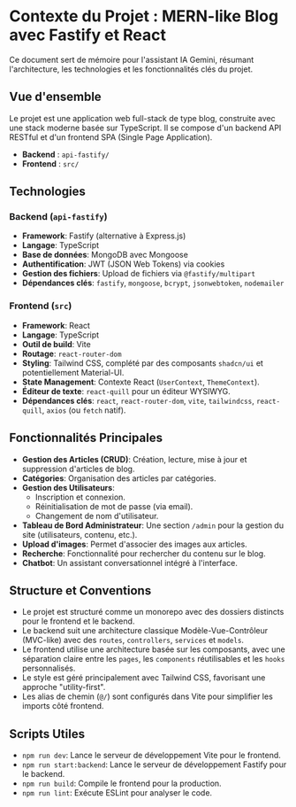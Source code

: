 # Contexte du Projet : MERN-like Blog avec Fastify et React

Ce document sert de mémoire pour l'assistant IA Gemini, résumant l'architecture, les technologies et les fonctionnalités clés du projet.

## Vue d'ensemble

Le projet est une application web full-stack de type blog, construite avec une stack moderne basée sur TypeScript. Il se compose d'un backend API RESTful et d'un frontend SPA (Single Page Application).

- **Backend** : `api-fastify/`
- **Frontend** : `src/`

## Technologies

### Backend (`api-fastify`)

- **Framework**: Fastify (alternative à Express.js)
- **Langage**: TypeScript
- **Base de données**: MongoDB avec Mongoose
- **Authentification**: JWT (JSON Web Tokens) via cookies
- **Gestion des fichiers**: Upload de fichiers via `@fastify/multipart`
- **Dépendances clés**: `fastify`, `mongoose`, `bcrypt`, `jsonwebtoken`, `nodemailer`

### Frontend (`src`)

- **Framework**: React
- **Langage**: TypeScript
- **Outil de build**: Vite
- **Routage**: `react-router-dom`
- **Styling**: Tailwind CSS, complété par des composants `shadcn/ui` et potentiellement Material-UI.
- **State Management**: Contexte React (`UserContext`, `ThemeContext`).
- **Éditeur de texte**: `react-quill` pour un éditeur WYSIWYG.
- **Dépendances clés**: `react`, `react-router-dom`, `vite`, `tailwindcss`, `react-quill`, `axios` (ou `fetch` natif).

## Fonctionnalités Principales

- **Gestion des Articles (CRUD)**: Création, lecture, mise à jour et suppression d'articles de blog.
- **Catégories**: Organisation des articles par catégories.
- **Gestion des Utilisateurs**:
  - Inscription et connexion.
  - Réinitialisation de mot de passe (via email).
  - Changement de nom d'utilisateur.
- **Tableau de Bord Administrateur**: Une section `/admin` pour la gestion du site (utilisateurs, contenu, etc.).
- **Upload d'images**: Permet d'associer des images aux articles.
- **Recherche**: Fonctionnalité pour rechercher du contenu sur le blog.
- **Chatbot**: Un assistant conversationnel intégré à l'interface.

## Structure et Conventions

- Le projet est structuré comme un monorepo avec des dossiers distincts pour le frontend et le backend.
- Le backend suit une architecture classique Modèle-Vue-Contrôleur (MVC-like) avec des `routes`, `controllers`, `services` et `models`.
- Le frontend utilise une architecture basée sur les composants, avec une séparation claire entre les `pages`, les `components` réutilisables et les `hooks` personnalisés.
- Le style est géré principalement avec Tailwind CSS, favorisant une approche "utility-first".
- Les alias de chemin (`@/`) sont configurés dans Vite pour simplifier les imports côté frontend.

## Scripts Utiles

- `npm run dev`: Lance le serveur de développement Vite pour le frontend.
- `npm run start:backend`: Lance le serveur de développement Fastify pour le backend.
- `npm run build`: Compile le frontend pour la production.
- `npm run lint`: Exécute ESLint pour analyser le code.
